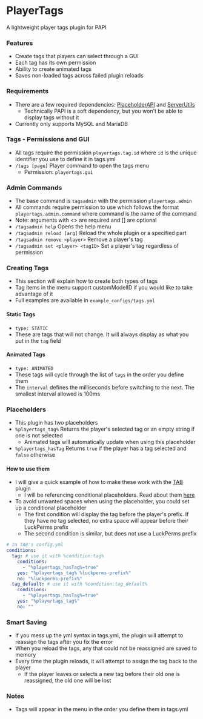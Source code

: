 # PlayerTags
A lightweight player tags plugin for PAPI

### Features
- Create tags that players can select through a GUI
- Each tag has its own permission
- Ability to create animated tags
- Saves non-loaded tags across failed plugin reloads

### Requirements
- There are a few required dependencies: [PlaceholderAPI](https://www.spigotmc.org/resources/placeholderapi.6245/) and [ServerUtils](https://www.spigotmc.org/resources/serverutils.106515/)
  - Technically PAPI is a soft dependency, but you won't be able to display tags without it
- Currently only supports MySQL and MariaDB

### Tags - Permissions and GUI
- All tags require the permission `playertags.tag.id` where `id` is the unique identifier you use to define it in tags.yml
- `/tags [page]` Player command to open the tags menu
  - Permission: `playertags.gui`

### Admin Commands
- The base command is `tagsadmin` with the permission `playertags.admin`
- All commands require permission to use which follows the format `playertags.admin.command` where command is the name of the command
- Note: arguments with <> are required and [] are optional
- `/tagsadmin help` Opens the help menu
- `/tagsadmin reload [arg]` Reload the whole plugin or a specified part
- `/tagsadmin remove <player>` Remove a player's tag
- `/tagsadmin set <player> <tagID>` Set a player's tag regardless of permission

### Creating Tags
- This section will explain how to create both types of tags
- Tag items in the menu support customModelID if you would like to take advantage of it
- Full examples are available in `example_configs/tags.yml`
#### Static Tags
- `type: STATIC`
- These are tags that will not change. It will always display as what you put in the `tag` field

#### Animated Tags
-  `type: ANIMATED`
- These tags will cycle through the list of `tags` in the order you define them
- The `interval` defines the milliseconds before switching to the next. The smallest interval allowed is 100ms

### Placeholders
- This plugin has two placeholders
- `%playertags_tag%` Returns the player's selected tag or an empty string if one is not selected
  - Animated tags will automatically update when using this placeholder
- `%playertags_hasTag` Returns `true` if the player has a tag selected and `false` otherwise
#### How to use them
- I will give a quick example of how to make these work with the [TAB](https://github.com/NEZNAMY/TAB) plugin
  - I will be referencing conditional placeholders. Read about them [here](https://github.com/NEZNAMY/TAB/wiki/Feature-guide:-Conditional-placeholders#usage)
- To avoid unwanted spaces when using the placeholder, you could set up a conditional placeholder
  - The first condition will display the tag before the player's prefix. If they have no tag selected, no extra space will appear before their LuckPerms prefix
  - The second condition is similar, but does not use a LuckPerms prefix
```yaml
# In TAB's config.yml
conditions:
  tag: # use it with %condition:tag%
    conditions:
      - "%playertags_hasTag%=true"
    yes: "%playertags_tag% %luckperms-prefix%"
    no: "%luckperms-prefix%"
  tag_default: # use it with %condition:tag_default%
    conditions:
      - "%playertags_hasTag%=true"
    yes: "%playertags_tag%"
    no: ""
```

### Smart Saving
- If you mess up the yml syntax in tags.yml, the plugin will attempt to reassign the tags after you fix the error
- When you reload the tags, any that could not be reassigned are saved to memory
- Every time the plugin reloads, it will attempt to assign the tag back to the player
  - If the player leaves or selects a new tag before their old one is reassigned, the old one will be lost

### Notes
- Tags will appear in the menu in the order you define them in tags.yml